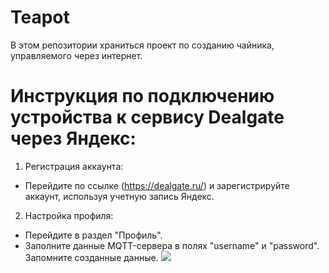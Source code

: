 # Teapot
В этом репозитории храниться проект по созданию чайника, управляемого через интернет.
# Инструкция по подключению устройства к сервису Dealgate через Яндекс:
1. Регистрация аккаунта:
  * Перейдите по ссылке (https://dealgate.ru/) и зарегистрируйте аккаунт, используя учетную запись Яндекс.
2. Настройка профиля:
  * Перейдите в раздел "Профиль".
  * Заполните данные MQTT-сервера в полях "username" и "password". Запомните созданные данные.
  ![](C:\Users\User\Desktop)
